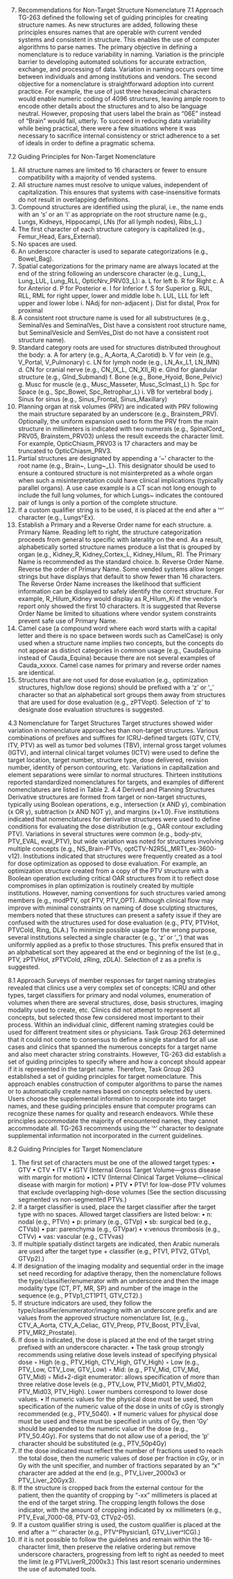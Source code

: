 7. Recommendations for Non-Target Structure Nomenclature
7.1 Approach
TG-263 defined the following set of guiding principles for creating structure names. As new structures
are added, following these principles ensures names that are operable with current vended systems and
consistent in structure. This enables the use of computer algorithms to parse names.
The primary objective in defining a nomenclature is to reduce variability in naming. Variation is
the principle barrier to developing automated solutions for accurate extraction, exchange, and processing
of data. Variation in naming occurs over time between individuals and among institutions and vendors.
The second objective for a nomenclature is straightforward adoption into current practice. For
example, the use of just three hexadecimal characters would enable numeric coding of 4096 structures,
leaving ample room to encode other details about the structures and to also be language neutral.
However, proposing that users label the brain as “06E” instead of “Brain” would fail, utterly. To succeed
in reducing data variability while being practical, there were a few situations where it was necessary
to sacrifice internal consistency or strict adherence to a set of ideals in order to define a pragmatic
schema.

7.2 Guiding Principles for Non-Target Nomenclature
1. All structure names are limited to 16 characters or fewer to ensure compatibility with a majority
of vended systems.
2. All structure names must resolve to unique values, independent of capitalization. This ensures
that systems with case-insensitive formats do not result in overlapping definitions.
3. Compound structures are identified using the plural, i.e., the name ends with an ‘s’ or an ‘i’ as
appropriate on the root structure name (e.g., Lungs, Kidneys, Hippocampi, LNs (for all lymph
nodes), Ribs_L.)
4. The first character of each structure category is capitalized (e.g., Femur_Head, Ears_External).
5. No spaces are used.
6. An underscore character is used to separate categorizations (e.g., Bowel_Bag).
7. Spatial categorizations for the primary name are always located at the end of the string following
an underscore character (e.g., Lung_L, Lung_LUL, Lung_RLL, OpticNrv_PRV03_L):
a. L for left
b. R for Right
c. A for Anterior
d. P for Posterior
e. I for Inferior
f. S for Superior
g. RUL, RLL, RML for right upper, lower and middle lobe
h. LUL, LLL for left upper and lower lobe
i. NAdj for non-adjacent
j. Dist for distal, Prox for proximal
8. A consistent root structure name is used for all substructures (e.g., SeminalVes and SeminalVes_
Dist have a consistent root structure name, but SeminalVesicle and SemVes_Dist do
not have a consistent root structure name).
9. Standard category roots are used for structures distributed throughout the body:
a. A for artery (e.g., A_Aorta, A_Carotid)
b. V for vein (e.g., V_Portal, V_Pulmonary)
c. LN for lymph node (e.g., LN_Ax_L1, LN_IMN)
d. CN for cranial nerve (e.g., CN_IX_L, CN_XII_R)
e. Glnd for glandular structure (e.g., Glnd_Submand)
f. Bone (e.g., Bone_Hyoid, Bone_Pelvic)
g. Musc for muscle (e.g., Musc_Masseter, Musc_Sclmast_L)
h. Spc for Space (e.g., Spc_Bowel, Spc_Retrophar_L)
i. VB for vertebral body
j. Sinus for sinus (e.g., Sinus_Frontal, Sinus_Maxillary)
10. Planning organ at risk volumes (PRV) are indicated with PRV following the main structure
separated by an underscore (e.g., Brainstem_PRV). Optionally, the uniform expansion used to
form the PRV from the main structure in millimeters is indicated with two numerals (e.g., SpinalCord_
PRV05, Brainstem_PRV03) unless the result exceeds the character limit. For example,
OpticChiasm_PRV03 is 17 characters and may be truncated to OpticChiasm_PRV3.
11. Partial structures are designated by appending a ‘~’ character to the root name (e.g., Brain~,
Lung~_L). This designator should be used to ensure a contoured structure is not misinterpreted
as a whole organ when such a misinterpretation could have clinical implications (typically
parallel organs). A use case example is a CT scan not long enough to include the full
lung volumes, for which Lungs~ indicates the contoured pair of lungs is only a portion of the
complete structure.
12. If a custom qualifier string is to be used, it is placed at the end after a ‘^’ character (e.g.,
Lungs^Ex).
13. Establish a Primary and a Reverse Order name for each structure.
a. Primary Name. Reading left to right, the structure categorization proceeds from general to
specific with laterality on the end. As a result, alphabetically sorted structure names produce
a list that is grouped by organ (e.g., Kidney_R, Kidney_Cortex_L, Kidney_Hilum_
R). The Primary Name is recommended as the standard choice.
b. Reverse Order Name. Reverse the order of Primary Name. Some vended systems allow
longer strings but have displays that default to show fewer than 16 characters. The Reverse Order Name increases the likelihood that sufficient information can be displayed to safely identify the correct structure. For example, R_Hilum_Kidney would display as R_Hilum_Ki if the vendor’s report only showed the first 10 characters. It is suggested that Reverse Order Name be limited to situations where vendor system constraints prevent safe use of Primary Name.
14. Camel case (a compound word where each word starts with a capital letter and there is no
space between words such as CamelCase) is only used when a structure name implies two
concepts, but the concepts do not appear as distinct categories in common usage (e.g., CaudaEquina
instead of Cauda_Equina) because there are not several examples of Cauda_xxxxx.
Camel case names for primary and reverse order names are identical.
15. Structures that are not used for dose evaluation (e.g., optimization structures, high/low dose
regions) should be prefixed with a ‘z’ or ‘_’ character so that an alphabetical sort groups them
away from structures that are used for dose evaluation (e.g., zPTVopt). Selection of ‘z’ to designate
dose evaluation structures is suggested.


4.3 Nomenclature for Target Structures
Target structures showed wider variation in nomenclature approaches than non-target structures. Various
combinations of prefixes and suffixes for ICRU-defined targets (GTV, CTV, ITV, PTV) as well as
tumor bed volumes (TBV), internal gross target volumes (IGTV), and internal clinical target volumes
(ICTV) were used to define the target location, target number, structure type, dose delivered, revision
number, identity of person contouring, etc. Variations in capitalization and element separations were
similar to normal structures. Thirteen institutions reported standardized nomenclatures for targets, and
examples of different nomenclatures are listed in Table 2.
4.4 Derived and Planning Structures
Derivative structures are formed from target or non-target structures, typically using Boolean operations,
e.g., intersection (x AND y), combination (x OR y), subtraction (x AND NOT y), and margins
(x+1.0). Five institutions indicated that nomenclatures for derivative structures were used to define
conditions for evaluating the dose distribution (e.g., OAR contour excluding PTV). Variations in several
structures were common (e.g., body-ptv, PTV_EVAL, eval_PTV), but wide variation was noted
for structures involving multiple concepts (e.g., NS_Brain-PTVs, optCTV-N2R5L_MRT1_ex-3600-
v12).
Institutions indicated that structures were frequently created as a tool for dose optimization as
opposed to dose evaluation. For example, an optimization structure created from a copy of the PTV
structure with a Boolean operation excluding critical OAR structures from it to reflect dose compromises
in plan optimization is routinely created by multiple institutions. However, naming conventions
for such structures varied among members (e.g., modPTV, opt PTV, PTV_OPT). Although clinical
flow may improve with minimal constraints on naming of dose sculpting structures, members noted
that these structures can present a safety issue if they are confused with the structures used for dose
evaluation (e.g., PTV, PTVHot, PTVCold, Ring, DLA.) To minimize possible usage for the wrong purpose, several institutions selected a single character (e.g., ‘z’ or ‘_’) that was uniformly applied as a prefix to those structures. This prefix ensured that in an alphabetical sort they appeared at the end or
beginning of the list (e.g., PTV, zPTVHot, zPTVCold, zRing, zDLA). Selection of z as a prefix is
suggested.

8.1 Approach
Surveys of member responses for target naming strategies revealed that clinics use a very complex set
of concepts: ICRU and other types, target classifiers for primary and nodal volumes, enumeration of
volumes when there are several structures, dose, basis structures, imaging modality used to create, etc.
Clinics did not attempt to represent all concepts, but selected those few considered most important
to their process. Within an individual clinic, different naming strategies could be used for different
treatment sites or physicians.
Task Group 263 determined that it could not come to consensus to define a single standard for all
use cases and clinics that spanned the numerous concepts for a target name and also meet character
string constraints. However, TG-263 did establish a set of guiding principles to specify where and how
a concept should appear if it is represented in the target name. Therefore, Task Group 263 established
a set of guiding principles for target nomenclature.
This approach enables construction of computer algorithms to parse the names or to automatically
create names based on concepts selected by users. Users choose the supplemental information to
incorporate into target names, and these guiding principles ensure that computer programs can recognize
these names for quality and research endeavors. While these principles accommodate the majority of encountered names, they cannot accommodate all. TG-263 recommends using the ‘^’ character
to designate supplemental information not incorporated in the current guidelines.

8.2 Guiding Principles for Target Nomenclature
1. The first set of characters must be one of the allowed target types:
• GTV
• CTV
• ITV
• IGTV (Internal Gross Target Volume—gross disease with margin for motion)
• ICTV (Internal Clinical Target Volume—clinical disease with margin for motion)
• PTV
• PTV! for low-dose PTV volumes that exclude overlapping high-dose volumes (See the section
discussing segmented vs non-segmented PTVs.)
2. If a target classifier is used, place the target classifier after the target type with no spaces.
Allowed target classifiers are listed below:
• n: nodal (e.g., PTVn)
• p: primary (e.g., GTVp)
• sb: surgical bed (e.g., CTVsb)
• par: parenchyma (e.g., GTVpar)
• v:venous thrombosis (e.g., CTVv)
• vas: vascular (e.g., CTVvas)
3. If multiple spatially distinct targets are indicated, then Arabic numerals are used after the target
type + classifier (e.g., PTV1, PTV2, GTVp1, GTVp2).)
4. If designation of the imaging modality and sequential order in the image set need recording
for adaptive therapy, then the nomenclature follows the type/classifier/enumerator with an
underscore and then the image modality type (CT, PT, MR, SP) and number of the image in
the sequence (e.g., PTVp1_CT1PT1, GTV_CT2).)
5. If structure indicators are used, they follow the type/classifier/enumerator/imaging with an
underscore prefix and are values from the approved structure nomenclature list, (e.g.,
CTV_A_Aorta, CTV_A_Celiac, GTV_Preop, PTV_Boost, PTV_Eval, PTV_MR2_Prostate).
6. If dose is indicated, the dose is placed at the end of the target string prefixed with an underscore
character.
• The task group strongly recommends using relative dose levels instead of specifying
physical dose
◦ High (e.g., PTV_High, CTV_High, GTV_High)
◦ Low (e.g., PTV_Low, CTV_Low, GTV_Low)
◦ Mid: (e.g., PTV_Mid, CTV_Mid, GTV_Mid)
◦ Mid+2-digit enumerator: allows specification of more than three relative dose levels (e.g.,
PTV_Low, PTV_Mid01, PTV_Mid02, PTV_Mid03, PTV_High). Lower numbers correspond
to lower dose values.
• If numeric values for the physical dose must be used, then specification of the numeric value
of the dose in units of cGy is strongly recommended (e.g., PTV_5040).
• If numeric values for physical dose must be used and these must be specified in units of Gy,
then ‘Gy’ should be appended to the numeric value of the dose (e.g., PTV_50.4Gy). For systems
that do not allow use of a period, the ‘p’ character should be substituted (e.g.,
PTV_50p4Gy)
7. If the dose indicated must reflect the number of fractions used to reach the total dose, then the
numeric values of dose per fraction in cGy, or in Gy with the unit specifier, and number of
fractions separated by an “x” character are added at the end (e.g., PTV_Liver_2000x3 or
PTV_Liver_20Gyx3).
8. If the structure is cropped back from the external contour for the patient, then the quantity of
cropping by “-xx” millimeters is placed at the end of the target string. The cropping length follows
the dose indicator, with the amount of cropping indicated by xx millimeters (e.g.,
PTV_Eval_7000-08, PTV-03, CTVp2-05).
9. If a custom qualifier string is used, the custom qualifier is placed at the end after a ‘^’ character
(e.g., PTV^Physician1, GTV_Liver^ICG).)
10. If it is not possible to follow the guidelines and remain within the 16-character limit, then preserve
the relative ordering but remove underscore characters, progressing from left to right as
needed to meet the limit (e.g PTVLiverR_2000x3.) This last resort scenario undermines the
use of automated tools.

